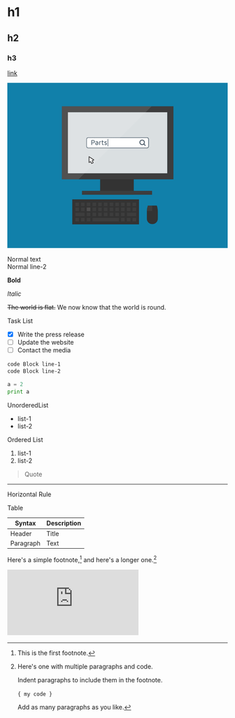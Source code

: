 # h1
## h2
### h3

[link](https://www.google.com)

![some-gif](../blog-assets/images/Dmye.gif)

Normal text\
Normal line-2

**Bold**

_Italic_

~~The world is flat.~~ We now know that the world is round.

Task List
- [x] Write the press release
- [ ] Update the website
- [ ] Contact the media

```
code Block line-1
code Block line-2
```

```python
a = 2
print a
```

UnorderedList
* list-1
* list-2

Ordered List
1. list-1
2. list-2

> Quote

***
Horizontal Rule

Table

| Syntax    | Description |
| --------- | ----------- |
| Header    | Title       |
| Paragraph | Text        |

Here's a simple footnote,[^1] and here's a longer one.[^bignote]

[^1]: This is the first footnote.

[^bignote]: Here's one with multiple paragraphs and code.

    Indent paragraphs to include them in the footnote.

    `{ my code }`

    Add as many paragraphs as you like.


<iframe src="https://www.youtube.com/embed/4nll_b9tsMI" frameborder="0" allow="accelerometer; autoplay; encrypted-media; gyroscope; picture-in-picture" allowfullscreen></iframe>
